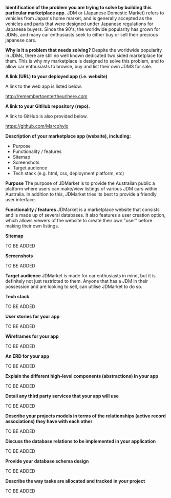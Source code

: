 **Identification of the problem you are trying to solve by building this particular marketplace app.**
JDM or (Japanese Domestic Market) refers to vehicles from Japan's home market, and is generally accepted as the vehicles and parts that were designed under Japanese regulations for Japanese buyers. Since the 90's, the worldwide popularity has grown for JDMs, and many car enthusiasts seek to either buy or sell their precious japanese cars. 

**Why is it a problem that needs solving?**
Despite the worldwide popularity in JDMs, there are still no well known dedicated two sided marketplace for them. This is why my marketplace is designed to solve this problem, and to allow car enthusiasts to browse, buy and list their own JDMS for sale. 

**A link (URL) to your deployed app (i.e. website)**

A link to the web app is listed below.

http://remembertoentertheurlhere.com

**A link to your GitHub repository (repo).**

A link to GitHub is also provided below.

https://github.com/Marcohylo

**Description of your marketplace app (website), including:**
- Purpose
- Functionality / features
- Sitemap
- Screenshots
- Target audience
- Tech stack (e.g. html, css, deployment platform, etc)

**Purpose**
The purpose of JDMarket is to provide the Australian public a platform where users can make/view listings of various JDM cars within Australia. In addition to this, JDMarket tries its best to provide a friendly user interface. 

**Functionality / features**
JDMarket is a marketplace website that consists and is made up of several databases. It also features a user creation option, which allows viewers of the website to create their own "user" before making their own listings.

**Sitemap**

TO BE ADDED

**Screenshots**

TO BE ADDED

**Target audience**
JDMarket is made for car enthusiasts in mind, but it is definitely not just restricted to them. Anyone that has a JDM in their possession and are looking to sell, can utilise JDMarket to do so. 

**Tech stack**

TO BE ADDED

**User stories for your app**

TO BE ADDED

**Wireframes for your app**

TO BE ADDED

**An ERD for your app**

TO BE ADDED

**Explain the different high-level components (abstractions) in your app**

TO BE ADDED

**Detail any third party services that your app will use**

TO BE ADDED

**Describe your projects models in terms of the relationships (active record associations) they have with each other**

TO BE ADDED

**Discuss the database relations to be implemented in your application**

TO BE ADDED

**Provide your database schema design**

TO BE ADDED

**Describe the way tasks are allocated and tracked in your project**

TO BE ADDED


